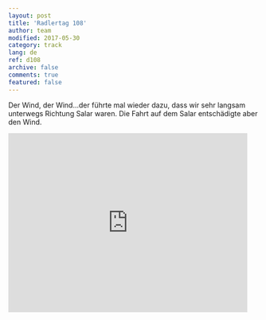 ```yaml
---   
layout: post 
title: 'Radlertag 108'  
author: team 
modified: 2017-05-30
category: track 
lang: de 
ref: d108
archive: false 
comments: true 
featured: false 
--- 
```


 Der Wind, der Wind...der führte mal wieder dazu, dass wir sehr langsam unterwegs Richtung Salar waren. Die Fahrt auf dem Salar entschädigte aber den Wind. 

<iframe width='480' height='360' src='http://track-kit.net/maps_s3/?v=embed&track=239603.gpx' frameborder='0' allowfullscreen></iframe>
